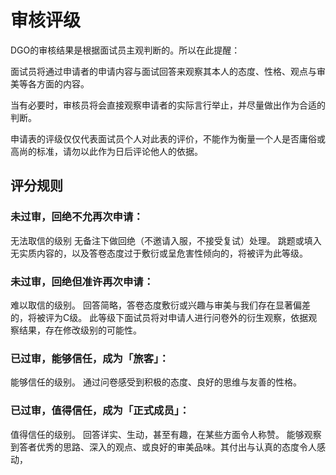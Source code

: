 <!-- docs/basic/information/reviewScore.md-->

# 审核评级

DGO的审核结果是根据面试员主观判断的。所以在此提醒：

面试员将通过申请者的申请内容与面试回答来观察其本人的态度、性格、观点与审美等各方面的内容。

当有必要时，审核员将会直接观察申请者的实际言行举止，并尽量做出作为合适的判断。

申请表的评级仅仅代表面试员个人对此表的评价，不能作为衡量一个人是否庸俗或高尚的标准，请勿以此作为日后评论他人的依据。

## 评分规则

### 未过审，回绝不允再次申请：
无法取信的级别
无备注下做回绝（不邀请入服，不接受复试）处理。
跳题或填入无实质内容的，以及答卷态度过于敷衍或呈危害性倾向的，将被评为此等级。

### 未过审，回绝但准许再次申请：
难以取信的级别。
回答简略，答卷态度敷衍或兴趣与审美与我们存在显著偏差的，将被评为C级。
此等级下面试员将对申请人进行问卷外的衍生观察，依据观察结果，存在修改级别的可能性。

### 已过审，能够信任，成为「旅客」：
能够信任的级别。
通过问卷感受到积极的态度、良好的思维与友善的性格。

### 已过审，值得信任，成为「正式成员」：
值得信任的级别。
回答详实、生动，甚至有趣，在某些方面令人称赞。
能够观察到答者优秀的思路、深入的观点、或良好的审美品味。其付出与认真的态度令人感动，